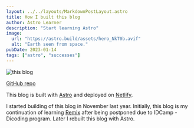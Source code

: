 ```yaml
---
layout: ../../layouts/MarkdownPostLayout.astro
title: How I built this blog
author: Astro Learner
description: "Start learning Astro"
image:
  url: "https://astro.build/assets/hero_NkT0b.avif"
  alt: "Earth seen from space."
pubDate: 2023-01-14
tags: ["astro", "successes"]
---
```


![this blog](/images/this-site.jpg "This Blog")

[GitHub repo](https://github.com/zaynhakim/astroblog)

This blog is built with [Astro](https://astro.build) and deployed on [Netlify](https://netlify.com).

I started building of this blog in November last year. Initially, this blog is my continuation of learning [Remix](https://remix.run) after being postponed due to IDCamp - Dicoding program. Later I rebuilt this blog with Astro.

